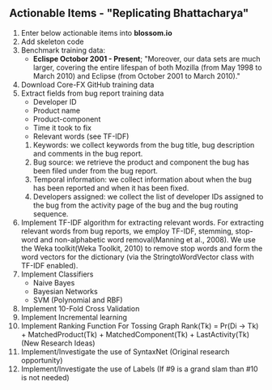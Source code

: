 ## Actionable Items - "Replicating Bhattacharya"

1. Enter below actionable items into **blossom.io**
2. Add skeleton code
3. Benchmark training data:
   - **Eclispe Octobor 2001 - Present**; "Moreover, our data sets are much
   larger, covering the entire lifespan of both Mozilla (from May 1998 to
   March 2010) and Eclipse (from October 2001 to March 2010)."
4. Download Core-FX GitHub training data
5. Extract fields from bug report training data
   - Developer ID
   - Product name
   - Product-component
   - Time it took to fix
   - Relevant words (see TF-IDF)
   1. Keywords: we collect keywords from the bug title, bug description
      and comments in the bug report.
   2. Bug source: we retrieve the product and component the bug has
      been filed under from the bug report.
   3. Temporal information: we collect information about when the
      bug has been reported and when it has been fixed.
   4. Developers assigned: we collect the list of developer IDs assigned
      to the bug from the activity page of the bug and the bug routing
      sequence.
6. Implement TF-IDF algorithm for extracting relevant words. For extracting
    relevant words from bug reports, we employ TF-IDF, stemming, stop-word
    and non-alphabetic word removal(Manning et al., 2008). We use the Weka
    toolkit(Weka Toolkit, 2010) to remove stop words and form the word
    vectors for the dictionary (via the StringtoWordVector class with
    TF-IDF enabled).
7. Implement Classifiers
   - Naive Bayes
   - Bayesian Networks
   - SVM (Polynomial and RBF)
8. Implement 10-Fold Cross Validation
9. Implement Incremental learning
10. Implement Ranking Function For Tossing Graph
     Rank(Tk) = Pr(Di -> Tk) + MatchedProduct(Tk) + MatchedComponent(Tk) +
     LastActivity(Tk) (New Research Ideas)
12. Implement/Investigate the use of SyntaxNet (Original research
    opportunity)
12. Implement/Investigate the use of Labels (If #9 is a grand slam than #10
    is not needed)
